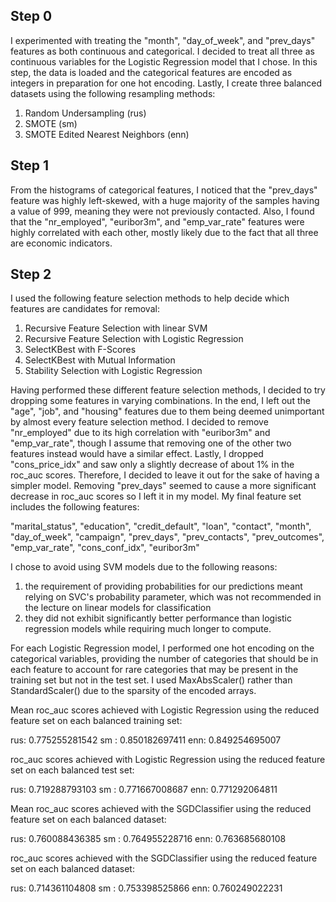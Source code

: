 
Step 0
------


I experimented with treating the "month", "day_of_week", and "prev_days" features as both continuous and categorical.
I decided to treat all three as continuous variables for the Logistic Regression model that I chose.
In this step, the data is loaded and the categorical features are encoded as integers in preparation for one hot encoding.
Lastly, I create three balanced datasets using the following resampling methods:


1) Random Undersampling (rus)
2) SMOTE (sm)
3) SMOTE Edited Nearest Neighbors (enn)

	
Step 1
------
	

From the histograms of categorical features, I noticed that the "prev_days" feature was highly left-skewed, with a huge majority of the samples having a value of 999, meaning they were not previously contacted.
Also, I found that the "nr_employed", "euribor3m", and "emp_var_rate" features were highly correlated with each other, mostly likely due to the fact that all three are economic indicators.


Step 2
------


I used the following feature selection methods to help decide which features are candidates for removal:


1) Recursive Feature Selection with linear SVM
2) Recursive Feature Selection with Logistic Regression
3) SelectKBest with F-Scores
4) SelectKBest with Mutual Information
5) Stability Selection with Logistic Regression


Having performed these different feature selection methods, I decided to try dropping some features in varying combinations. In the end, I left out the "age", "job", and "housing" features due to them being deemed unimportant by almost every feature selection method. I decided to remove "nr_employed" due to its high correlation with "euribor3m" and "emp_var_rate", though I assume that removing one of the other two features instead would have a similar effect. Lastly, I dropped "cons_price_idx" and saw only a slightly decrease of about 1% in the roc_auc scores. Therefore, I decided to leave it out for the sake of having a simpler model. Removing "prev_days" seemed to cause a more significant decrease in roc_auc scores so I left it in my model. My final feature set includes the following features: 

"marital_status", "education", "credit_default", "loan", "contact", "month", "day_of_week", "campaign", "prev_days", "prev_contacts", "prev_outcomes", "emp_var_rate", "cons_conf_idx", "euribor3m"


I chose to avoid using SVM models due to the following reasons:


1) the requirement of providing probabilities for our predictions meant relying on SVC's probability parameter, which was not recommended in the lecture on linear models for classification
2) they did not exhibit significantly better performance than logistic regression models while requiring much longer to compute.


For each Logistic Regression model, I performed one hot encoding on the categorical variables, providing the number of categories that should be in each feature to account for rare categories that may be present in the training set but not in the test set. I used MaxAbsScaler() rather than StandardScaler() due to the sparsity of the encoded arrays.



Mean roc_auc scores achieved with Logistic Regression using the reduced feature set on each balanced training set:


rus: 0.775255281542
sm : 0.850182697411
enn: 0.849254695007


roc_auc scores achieved with Logistic Regression using the reduced feature set on each balanced test set:


rus: 0.719288793103
sm : 0.771667008687
enn: 0.771292064811


Mean roc_auc scores achieved with the SGDClassifier using the reduced feature set on each balanced dataset:


rus: 0.760088436385
sm : 0.764955228716
enn: 0.763685680108


roc_auc scores achieved with the SGDClassifier using the reduced feature set on each balanced dataset:


rus: 0.714361104808
sm : 0.753398525866
enn: 0.760249022231
